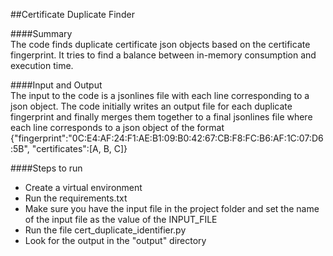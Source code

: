 ##Certificate Duplicate Finder

####Summary <br/>
The code finds duplicate certificate json objects based on the certificate fingerprint.
It tries to find a balance between in-memory consumption and execution time.

####Input and Output<br/>
The input to the code is a jsonlines file with each line corresponding to a json object.
The code initially writes an output file for each duplicate fingerprint and finally merges them
together to a final jsonlines file where each line corresponds to a json object of the format
{"fingerprint":"0C:E4:AF:24:F1:AE:B1:09:B0:42:67:CB:F8:FC:B6:AF:1C:07:D6:5B", "certificates":[A, B, C]}

####Steps to run
* Create a virtual environment 
* Run the requirements.txt
* Make sure you have the input file in the project folder
and set the name of the input file as the value of the INPUT_FILE
* Run the file cert_duplicate_identifier.py
* Look for the output in the "output" directory